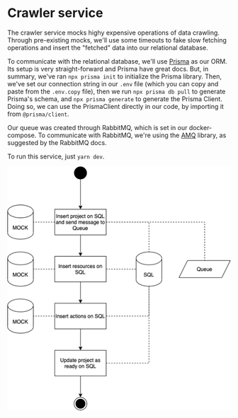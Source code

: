 # Crawler service

The crawler service mocks highy expensive operations of data crawling. Through pre-existing mocks, we'll use some timeouts to fake slow fetching operations and insert the "fetched" data into our relational database.

To communicate with the relational database, we'll use [Prisma](https://www.prisma.io/) as our ORM. Its setup is very straight-forward and Prisma have great docs. But, in summary, we've ran `npx prisma init` to initialize the Prisma library. Then, we've set our connection string in our `.env` file (which you can copy and paste from the `.env.copy` file), then we run `npx prisma db pull` to generate Prisma's schema, and `npx prisma generate` to generate the Prisma Client. Doing so, we can use the PrismaClient directly in our code, by importing it from `@prisma/client`.

Our queue was created through RabbitMQ, which is set in our docker-compose. To communicate with RabbitMQ, we're using the [AMQ](https://www.rabbitmq.com/tutorials/tutorial-one-javascript.html) library, as suggested by the RabbitMQ docs.

To run this service, just `yarn dev`.

![](./docs/overview.drawio.png)
